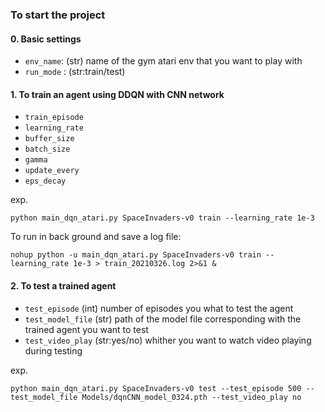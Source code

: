 
### To start the project

#### 0. Basic settings
* `env_name`: (str) name of the gym atari env that you want to play with 
* `run_mode` : (str:train/test) 

#### 1. To train an agent using DDQN with CNN network 
* `train_episode`
* `learning_rate`
* `buffer_size`
* `batch_size`
* `gamma`
* `update_every`
* `eps_decay`

exp. 
``` 
python main_dqn_atari.py SpaceInvaders-v0 train --learning_rate 1e-3
```

To run in back ground and save a log file:
```
nohup python -u main_dqn_atari.py SpaceInvaders-v0 train --learning_rate 1e-3 > train_20210326.log 2>&1 &
```

#### 2. To test a trained agent
* `test_episode` (int) number of episodes you what to test the agent
* `test_model_file` (str) path of the model file corresponding with the trained agent you want to test 
* `test_video_play` (str:yes/no) whither you want to watch video playing during testing 

exp.
```
python main_dqn_atari.py SpaceInvaders-v0 test --test_episode 500 --test_model_file Models/dqnCNN_model_0324.pth --test_video_play no
```

